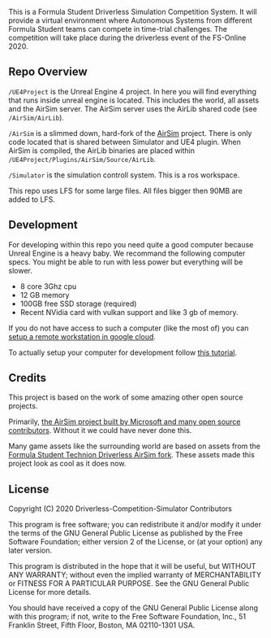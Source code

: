 This is a Formula Student Driverless Simulation Competition System.
It will provide a virtual environment where Autonomous Systems from different Formula Student teams can compete in time-trial challenges. 
The competition will take place during the driverless event of the FS-Online 2020.

## Repo Overview

`/UE4Project` is the Unreal Engine 4 project.
In here you will find everything that runs inside unreal engine is located.
This includes the world, all assets and the AirSim server.
The AirSim server uses the AirLib shared code (see `/AirSim/AirLib`).

`/AirSim` is a slimmed down, hard-fork of the [AirSim](https://github.com/microsoft/AirSim) project.
There is only code located that is shared between Simulator and UE4 plugin.
When AirSim is compiled, the AirLib binaries are placed within `/UE4Project/Plugins/AirSim/Source/AirLib`.

`/Simulator` is the simulation controll system. This is a ros workspace.

This repo uses LFS for some large files. All files bigger then 90MB are added to LFS.

## Development

For developing within this repo you need quite a good computer because Unreal Engine is a heavy baby.
We recommand the following computer specs. You might be able to run with less power but everything will be slower.
* 8 core 3Ghz cpu
* 12 GB memory
* 100GB free SSD storage (required)
* Recent NVidia card with vulkan support and like 3 gb of memory.

If you do not have access to such a computer (like the most of) you can [setup a remote workstation in google cloud](docs/gcp-remote-workstation.md).

To actually setup your computer for development follow [this tutorial](docs/get-ready-to-develop.md).


## Credits
This project is based on the work of some amazing other open source projects. 

Primarily, [the AirSim project built by Microsoft and many open source contributors](https://github.com/microsoft/AirSim). 
Without it we could have never done this.

Many game assets like the surrounding world are based on assets from the [Formula Student Technion Driverless AirSim fork](https://github.com/FSTDriverless/AirSim). These assets made this project look as cool as it does now.


## License

Copyright (C) 2020 Driverless-Competition-Simulator Contributors

This program is free software; you can redistribute it and/or modify
it under the terms of the GNU General Public License as published by
the Free Software Foundation; either version 2 of the License, or
(at your option) any later version.

This program is distributed in the hope that it will be useful,
but WITHOUT ANY WARRANTY; without even the implied warranty of
MERCHANTABILITY or FITNESS FOR A PARTICULAR PURPOSE.  See the
GNU General Public License for more details.

You should have received a copy of the GNU General Public License along
with this program; if not, write to the Free Software Foundation, Inc.,
51 Franklin Street, Fifth Floor, Boston, MA 02110-1301 USA.
